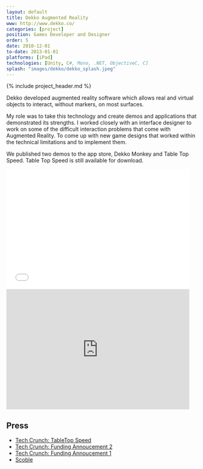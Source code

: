 ```yaml
---
layout: default
title: Dekko Augmented Reality
www: http://www.dekko.co/
categories: [project]
position: Games Developer and Designer
order: 5
date: 2010-12-01
to-date: 2013-01-01
platforms: [iPad]
technologies: [Unity, C#, Mono, .NET, ObjectiveC, C]
splash: "images/dekko/dekko_splash.jpeg"
---
```


{% include project_header.md %}

Dekko developed augmented reality software which allows real and virtual objects to interact, without markers, on most surfaces.

My role was to take this technology and create demos and applications that demonstrated its strengths. I worked closely with an interface designer to work on some of the difficult interaction problems that come with Augmented Reality. To come up with new game designs that worked within the technical limitations and to implement them.

We published two demos to the app store, Dekko Monkey and Table Top Speed. Table Top Speed is still available for download.

<div class="row video">
  <div class="col-md-6">
    <iframe width="480" height="315" src="//www.youtube.com/embed/BAPkxkLdkEY" frameborder="0" allowfullscreen></iframe>
  </div>
  <div class="col-md-6">
    <iframe width="480" height="315" src="http://www.youtube.com/embed/Lqh8EXuoW-o" frameborder="0" allowfullscreen></iframe>
  </div>
</div>


## Press
- [Tech Crunch: TableTop Speed](http://techcrunch.com/2013/06/09/dekko-2/)
- [Tech Crunch: Funding Annoucement 2](http://techcrunch.com/2013/05/09/dekko-real-world-os/)
- [Tech Crunch: Funding Annoucement 1](http://techcrunch.com/2012/09/07/dekko/)
- [Scoble](http://scobleizer.overblog.com/exclusive-first-augmented-reality-is-coming-back)
